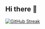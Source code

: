 ## Hi there 👋

[![GitHub Streak](https://streak-stats.demolab.com?user=yukazakiri&theme=dark&mode=weekly)](https://git.io/streak-stats)
